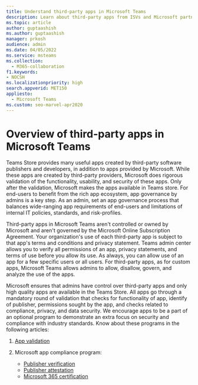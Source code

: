 ```yaml
---
title: Understand third-party apps in Microsoft Teams
description: Learn about third-party apps from ISVs and Microsoft partners in Microsoft Teams.
ms.topic: article
author: guptaashish
ms.author: guptaashish
manager: prkosh
audience: admin
ms.date: 04/05/2022
ms.service: msteams
ms.collection: 
  - M365-collaboration
f1.keywords:
- NOCSH
ms.localizationpriority: high
search.appverid: MET150
appliesto: 
  - Microsoft Teams
ms.custom: seo-marvel-apr2020
---
```

# Overview of third-party apps in Microsoft Teams

Teams Store provides many useful apps created by third-party software publishers and developers, in addition to apps provided by Microsoft. While these apps are created by third-party providers, Microsoft does rigorous validation of the functionality, usability, and security of these apps. Only after the validation, Microsoft makes the apps available in Teams store. For end-users to benefit from the rich app ecosystem, app governance by admins is a key step. As an admin, set an app governance process that balances wide-ranging app requirements of end-users and limitations of internal IT policies, standards, and risk-profiles.

Third-party apps in Microsoft Teams aren't controlled or owned by Microsoft and aren't governed by the Microsoft Online Subscription Agreement. Your organization's use of each third-party app is subject to that app's terms and conditions and privacy statement. Teams admin center allows you to verify all permissions of an app, privacy statements, and terms of use before you allow its use. As always, you can allow use of an app for a few specific users or all users. For third-party apps, as for custom apps, Microsoft Teams allows admins to allow, disallow, govern, and analyze the use of the apps.

Microsoft ensures that admins have control over third-party apps and only high quality apps are available in the Teams Store. All apps go through a mandatory round of validation that checks for functionality of app, identify of publisher, permissions sought by the app, and checks related to compliance, privacy, and data security. We encourage apps to be a part of an optional program to demonstrate an extra focus on security and compliance with industry standards. Know about these programs in the following articles:

1. [App validation](overview-of-app-validation.md#app-validation-and-testing)

1. Microsoft app compliance program:

   - [Publisher verification](overview-of-app-certification.md#publisher-verification)
   - [Publisher attestation](overview-of-app-certification.md#publisher-attestation)
   - [Microsoft 365 certification](overview-of-app-certification.md#microsoft-365-certification)

